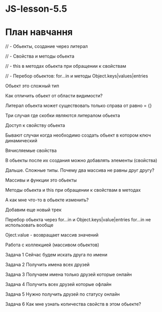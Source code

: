 # JS-lesson-5.5
# План навчання

// - Обьекты, создание через литерал

// - Свойства и методы обьекта

// - this в методах обьекта при обращении к свойствам

// - Перебор обьектов: for...in и методы Object.keys|values|entries

Обьект это сложный тип

Как отличить обьект от области видимости? 

Литерал обьекта может существовать только справа от равно = {}

Три случая где скобки являются литералом обьекта

Доступ к свойству обьекта

Бывают случаи когда необходимо создать обьект в котором ключ динамический

Вячисляемые свойства

В обьекты после их создания можно добавлять элементы (свойства)

Дальше. Сложные типы. Почему два массива не равны друг другу?

Массивы и функции это обьекты

Методы обьекта и this при обращении к свойствам в методах

А как мне что-то в обьекте изменить?

Добавим еще новый трек

Перебор обьекта через for...in и Object.keys|value|entries
for...in не использовать вообще

Oject.value - возвращает массив значений

Работа с коллекцией (массивом обьектов)

Задача 1 Сейчас будем искать друга по имени

Задача 2 Получить имена всех друзей

Задача 3 Получаем имена только друзей которые онлайн

Задача 4 Получить всех друзей которые офлайн

Задача 5 Нужно получить друзей по статусу онлайн

Задача 6 Как мне узнать количества свойств в этом обьекте?
